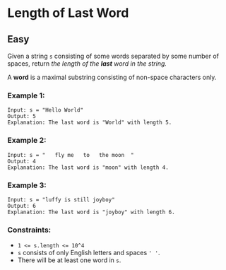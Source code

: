 # Length of Last Word
## Easy
Given a string `s` consisting of some words separated by some number of spaces, return *the length of the **last** word in the string.*

A **word** is a maximal substring consisting of non-space characters only.

### Example 1:
```
Input: s = "Hello World"
Output: 5
Explanation: The last word is "World" with length 5.
```

### Example 2:
```
Input: s = "   fly me   to   the moon  "
Output: 4
Explanation: The last word is "moon" with length 4.
```

### Example 3:
```
Input: s = "luffy is still joyboy"
Output: 6
Explanation: The last word is "joyboy" with length 6.
```

### Constraints:
- `1 <= s.length <= 10^4`
- `s` consists of only English letters and spaces `' '`.
- There will be at least one word in `s`.